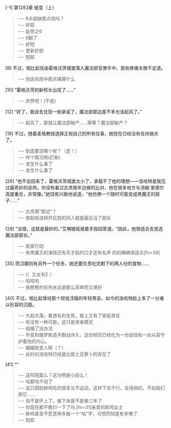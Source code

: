 
[-1] 第1283章 蜕变（上）
>--- 6点我缺那点钱吗？<br>
>--- 好耶<br>
>--- 耻辱之6<br>
>--- 9翻了<br>
>--- 好短<br>
>--- 更新好耶<br>
>--- 短耶<br>

[9] 不过，相比起任由霍格沃茨城堡落入魔法部官僚手中，那些疼痛太微不足道。
>--- 他说风雨中那点痛算什么<br>

[10] “霍格沃茨的新校长出现了……”
>--- 庆贺吧！(不是)<br>

[12] “好了，我该去兑现一些承诺了，魔法部那边差不多也该起风了。”
>--- 起风了，那就让魔法部破产……等等？魔法部破产？<br>

[19] 不过，随着麦格教授选择正视自己的所有往事，她现在已经没有任何弱点了。
>--- 到底要选哪个呢？（歪！）<br>
>--- 咋个情况啊(打断)<br>
>--- 发生什么事了<br>
>--- 发生什么事了<br>

[26] “他不会回来了，霍格沃茨城堡太小了，承载不了他的理想——洛哈特是我见过最奇妙的巫师。你没有看过古灵阁年边做的比对，他在很多地方与汤姆·里德尔高度重合，非常像。”她饶有兴致地说道，“他仿佛一个随时可能变成黑魔王的胚子……”
>--- 古灵阁“那边”？<br>
>--- 想起哈洛特开后宫的同人就是最后当了部长<br>

[28] “没错，这就是最妙的。”艾琳娜摇晃着手指回答道。“因此，他很适合去竞选魔法部部长。”
>--- 偷家行动<br>
>--- 有黑魔王的演技还有天才般的口才还有名声 的的确确很适合[fn=39]<br>

[35] 而汉娜则有另外一个任务，她还要负责吃完剩下的两人份的食物……
>--- (氵又女丮阝）<br>
>--- 哈哈哈<br>
>--- 铁憨憨的任务永远是那么简单而又艰巨<br>

[40] 不过，相比起曾经那个轻佻浮躁的年轻男巫，如今的洛哈特脸上多了一分难以形容的沉稳。
>--- 大起大落，看透名利生死，肩上又有了家庭责任<br>
>--- 有没有一种可能，这只是贤者模式<br>
>--- 结婚了没办法<br>
>--- 毕竟和俄罗斯选手酣战许久，这份经历已经化为一份自信和一丝从容守护着他的内心。<br>
>--- 婚姻改变人啊（？）<br>
>--- 此时的洛哈特已经是比肩土豆萝卜的存在了<br>

[41] “”
>--- 这叫短篇么？这分明是小段么！<br>
>--- 咕都咕不动了<br>
>--- 这只圆脸胖鸡吃的很多又不运动，这样下去不行，会得病的，不如我们把它……<br>
>--- 怕不是怀上了，接下来是不是傻三年了<br>
>--- 你现在都不敷衍一下了吗
[fn=31]亲爱的胖鸡女士<br>
>--- 胖鸡甚至不愿意再多敲一个“咕”字，可想而知是有多懒了<br>
>--- 短耶<br>
